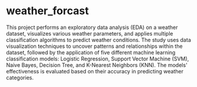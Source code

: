 # weather_forcast
This project performs an exploratory data analysis (EDA) on a weather dataset, visualizes various weather parameters, and applies multiple classification algorithms to predict weather conditions. The study uses data visualization techniques to uncover patterns and relationships within the dataset, followed by the application of five different machine learning classification models: Logistic Regression, Support Vector Machine (SVM), Naive Bayes, Decision Tree, and K-Nearest Neighbors (KNN). The models' effectiveness is evaluated based on their accuracy in predicting weather categories.
